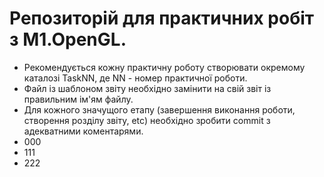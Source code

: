 # Репозиторій для практичних робіт з M1.OpenGL.
- Рекомендується кожну практичну роботу створювати окремому каталозі TaskNN, де NN - номер практичної роботи. 
- Файл із шаблоном звіту необхідно замінити на свій звіт із правильним ім'ям файлу. 
- Для кожного значущого етапу (завершення виконання роботи, створення розділу звіту, etc) необхідно зробити commit з адекватними коментарями.
- 000
- 111
- 222
